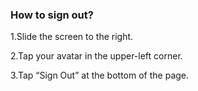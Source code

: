 ### How to sign out?

1.Slide the screen to the right.

2.Tap your avatar in the upper-left corner.

3.Tap “Sign Out” at the bottom of the page.

